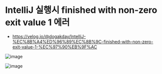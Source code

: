 # IntelliJ 실행시 finished with non-zero exit value 1 에러
- https://velog.io/@dogakday/IntelliJ-%EC%8B%A4%ED%96%89%EC%8B%9C-finished-with-non-zero-exit-value-1-%EC%97%90%EB%9F%AC


![image](https://user-images.githubusercontent.com/102650331/192209059-b3e08445-4836-4d03-92d3-d2be4c0df043.png)


![image](https://user-images.githubusercontent.com/102650331/192209146-6a6caff6-fe47-4c4f-88ac-27a1e5a0cc58.png)

